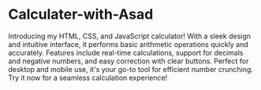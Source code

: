 # Calculater-with-Asad
Introducing my HTML, CSS, and JavaScript calculator! With a sleek design and intuitive interface, it performs basic arithmetic operations quickly and accurately. Features include real-time calculations, support for decimals and negative numbers, and easy correction with clear buttons. Perfect for desktop and mobile use, it's your go-to tool for efficient number crunching. Try it now for a seamless calculation experience!
